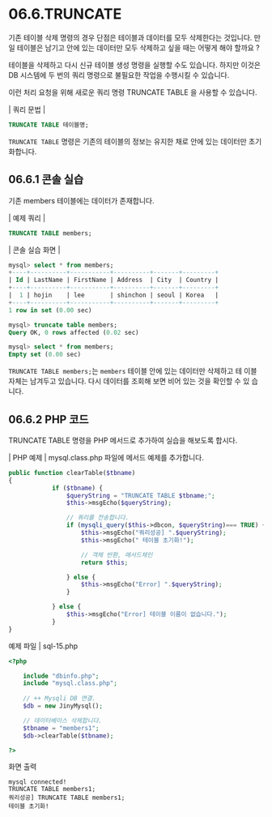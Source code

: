 # 06.6.TRUNCATE 
기존 테이블 삭제 명령의 경우 단점은 테이블과 데이터를 모두 삭제한다는 것입니다. 만일 테이블은 남기고 안에 있는 데이터만 모두 삭제하고 싶을 때는 어떻게 해야 할까요 ?  

테이블을 삭제하고 다시 신규 테이블 생성 명령을 실행할 수도 있습니다. 하지만 이것은 DB 시스템에 두 번의 쿼리 명령으로 불필요한 작업을 수행시킬 수 있습니다.  

이런 처리 요청을 위해 새로운 쿼리 명령 TRUNCATE TABLE 을 사용할 수 있습니다.  

| 쿼리 문법 | 
```sql
TRUNCATE TABLE 테이블명; 
```

`TRUNCATE TABLE` 명령은 기존의 테이블의 정보는 유지한 채로 안에 있는 데이터만 초기화합니다.  

## 06.6.1 콘솔 실습 
기존 members 테이블에는 데이터가 존재합니다.  

| 예제 쿼리 | 
```sql
TRUNCATE TABLE members; 
```

| 콘솔 실습 화면 | 
```sql
mysql> select * from members;
+----+----------+-----------+----------+-------+---------+
| Id | LastName | FirstName | Address  | City  | Country |
+----+----------+-----------+----------+-------+---------+
|  1 | hojin    | lee       | shinchon | seoul | Korea   |
+----+----------+-----------+----------+-------+---------+
1 row in set (0.00 sec)

mysql> truncate table members;
Query OK, 0 rows affected (0.02 sec)

mysql> select * from members;
Empty set (0.00 sec)

```

`TRUNCATE TABLE members;`는 `members` 테이블 안에 있는 데이터만 삭제하고 테 이블 자체는 남겨두고 있습니다. 다시 데이터를 조회해 보면 비어 있는 것을 확인할 수 있 
습니다.  

## 06.6.2 PHP 코드 
TRUNCATE TABLE 명령을 PHP 메서드로 추가하여 실습을 해보도록 합시다.  

| PHP 예제 | 
mysql.class.php 파일에 메서드 예제를 추가합니다.  
```php
public function clearTable($tbname)
{
            if ($tbname) {
                $queryString = "TRUNCATE TABLE $tbname;";
                $this->msgEcho($queryString);

                // 쿼리를 전송합니다.
                if (mysqli_query($this->dbcon, $queryString)=== TRUE) {
                    $this->msgEcho("쿼리성공] ".$queryString);
                    $this->msgEcho(" 테이블 초기화!");

                    // 객체 반환, 매서드체인
                    return $this; 

                } else {
                    $this->msgEcho("Error] ".$queryString);
                } 

            } else {
                $this->msgEcho("Error] 테이블 이름이 없습니다.");
            }
}
```

예제 파일 | sql-15.php 
```php
<?php

	include "dbinfo.php";
	include "mysql.class.php";
 
	// ++ Mysqli DB 연결.
	$db = new JinyMysql();

	// 데이터베이스 삭제합니다.
	$tbname = "members1";
	$db->clearTable($tbname);

?>
```

화면 출력 
```
mysql connected!
TRUNCATE TABLE members1;
쿼리성공] TRUNCATE TABLE members1;
테이블 초기화!
```

